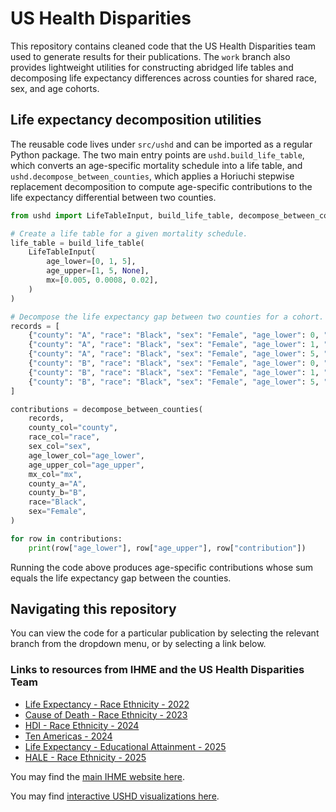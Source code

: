 # US Health Disparities

This repository contains cleaned code that the US Health Disparities team used to generate results for their publications. The
`work` branch also provides lightweight utilities for constructing abridged life tables and decomposing life expectancy
differences across counties for shared race, sex, and age cohorts.

## Life expectancy decomposition utilities

The reusable code lives under `src/ushd` and can be imported as a regular Python package. The two main entry points are
`ushd.build_life_table`, which converts an age-specific mortality schedule into a life table, and
`ushd.decompose_between_counties`, which applies a Horiuchi stepwise replacement decomposition to compute age-specific
contributions to the life expectancy differential between two counties.

```python
from ushd import LifeTableInput, build_life_table, decompose_between_counties

# Create a life table for a given mortality schedule.
life_table = build_life_table(
    LifeTableInput(
        age_lower=[0, 1, 5],
        age_upper=[1, 5, None],
        mx=[0.005, 0.0008, 0.02],
    )
)

# Decompose the life expectancy gap between two counties for a cohort.
records = [
    {"county": "A", "race": "Black", "sex": "Female", "age_lower": 0, "age_upper": 1, "mx": 0.005},
    {"county": "A", "race": "Black", "sex": "Female", "age_lower": 1, "age_upper": 5, "mx": 0.0008},
    {"county": "A", "race": "Black", "sex": "Female", "age_lower": 5, "age_upper": None, "mx": 0.02},
    {"county": "B", "race": "Black", "sex": "Female", "age_lower": 0, "age_upper": 1, "mx": 0.006},
    {"county": "B", "race": "Black", "sex": "Female", "age_lower": 1, "age_upper": 5, "mx": 0.001},
    {"county": "B", "race": "Black", "sex": "Female", "age_lower": 5, "age_upper": None, "mx": 0.018},
]

contributions = decompose_between_counties(
    records,
    county_col="county",
    race_col="race",
    sex_col="sex",
    age_lower_col="age_lower",
    age_upper_col="age_upper",
    mx_col="mx",
    county_a="A",
    county_b="B",
    race="Black",
    sex="Female",
)

for row in contributions:
    print(row["age_lower"], row["age_upper"], row["contribution"])
```

Running the code above produces age-specific contributions whose sum equals the life expectancy gap between the counties.

## Navigating this repository

You can view the code for a particular publication by selecting the relevant branch from the dropdown menu, or by selecting a link below.

### Links to resources from IHME and the US Health Disparities Team

* [Life Expectancy - Race Ethnicity - 2022](https://github.com/ihmeuw/USHD/tree/life_expectancy_race_ethnicity_2022)
* [Cause of Death - Race Ethnicity - 2023](https://github.com/ihmeuw/USHD/tree/cause_of_death_race_ethnicity_2023)
* [HDI - Race Ethnicity - 2024](https://github.com/ihmeuw/USHD/tree/HDI_race_ethnicity_2024)
* [Ten Americas - 2024](https://github.com/ihmeuw/USHD/tree/10_americas_2024)
* [Life Expectancy - Educational Attainment - 2025](https://github.com/ihmeuw/USHD/tree/life_expectancy_educational_attainment_2025)
* [HALE - Race Ethnicity - 2025](https://github.com/ihmeuw/USHD/tree/HALE_race_ethnicity_2025)

You may find the [main IHME website here](http://www.healthdata.org).

You may find [interactive USHD visualizations here](https://vizhub.healthdata.org/subnational/usa).
